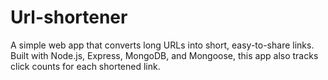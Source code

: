 # Url-shortener
A simple web app that converts long URLs into short, easy-to-share links. Built with Node.js, Express, MongoDB, and Mongoose, this app also tracks click counts for each shortened link.
